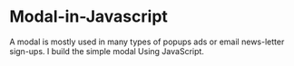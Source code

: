 # Modal-in-Javascript
A modal is mostly used in many types of popups ads or email news-letter sign-ups. I build the simple modal Using JavaScript.
